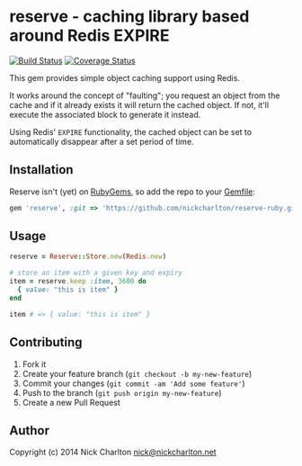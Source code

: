 # reserve - caching library based around Redis EXPIRE

[![Build Status](https://travis-ci.org/nickcharlton/reserve-ruby.svg?branch=master)](https://travis-ci.org/nickcharlton/reserve-ruby)
[![Coverage Status](https://img.shields.io/coveralls/nickcharlton/reserve-ruby.svg)](https://coveralls.io/r/nickcharlton/reserve-ruby)

This gem provides simple object caching support using Redis.

It works around the concept of "faulting"; you request an object from the
cache and if it already exists it will return the cached object. If not, it'll
execute the associated block to generate it instead.

Using Redis' `EXPIRE` functionality, the cached object can be set to
automatically disappear after a set period of time.

## Installation

Reserve isn't (yet) on [RubyGems][], so add the repo to your [Gemfile][]:

```ruby
gem 'reserve', :git => 'https://github.com/nickcharlton/reserve-ruby.git'
```

## Usage

```ruby
reserve = Reserve::Store.new(Redis.new)

# store an item with a given key and expiry
item = reserve.keep :item, 3600 do
  { value: "this is item" }
end

item # => { value: "this is item" }
```

## Contributing

1. Fork it
2. Create your feature branch (`git checkout -b my-new-feature`)
3. Commit your changes (`git commit -am 'Add some feature'`)
4. Push to the branch (`git push origin my-new-feature`)
5. Create a new Pull Request

## Author

Copyright (c) 2014 Nick Charlton <nick@nickcharlton.net>

[RubyGems]: http://rubygems.org
[Gemfile]: http://bundler.io
